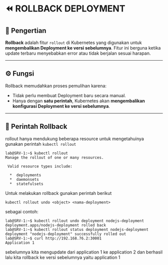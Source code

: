 # ⏪ ROLLBACK DEPLOYMENT

## 🧩 Pengertian
**Rollback** adalah fitur `rollout` di Kubernetes yang digunakan untuk **mengembalikan Deployment ke versi sebelumnya**.
Fitur ini berguna ketika update terbaru menyebabkan error atau tidak berjalan sesuai harapan.

---

## ⚙️ Fungsi
Rollback memudahkan proses pemulihan karena:
- Tidak perlu membuat Deployment baru secara manual.
- Hanya dengan **satu perintah**, Kubernetes akan **mengembalikan konfigurasi Deployment ke versi sebelumnya**.

---

## 🧠 Perintah Rollback
rollout hanya mendukung beberapa resource untuk mengetahuinya gunakan perintah ```kubectl rollout```
```
lab@SRV-1:~$ kubectl rollout
Manage the rollout of one or many resources.

 Valid resource types include:

  *  deployments
  *  daemonsets
  *  statefulsets
```
Untuk melakukan rollback gunakan perintah berikut
```
kubectl rollout undo <object> <nama-deployment>
```
sebagai contoh:
```
lab@SRV-1:~$ kubectl rollout undo deployment nodejs-deployment
deployment.apps/nodejs-deployment rolled back
lab@SRV-1:~$ kubectl rollout status deployment nodejs-deployment
deployment "nodejs-deployment" successfully rolled out
lab@SRV-1:~$ curl http://192.168.76.2:30001
Application 1
```
sebelumnya kita mengupdate dari application 1 ke application 2 dan berhasil lalu kita rollback ke versi sebelumnya yaitu application 1
